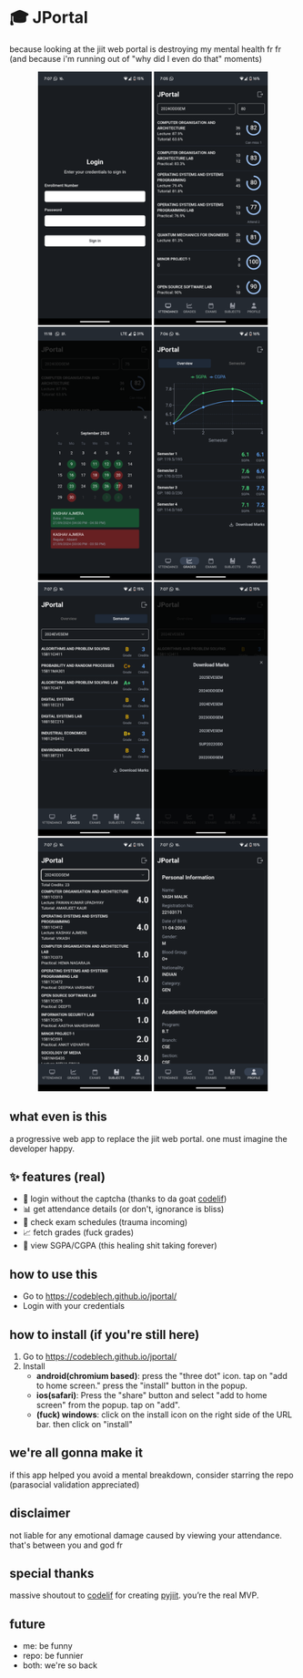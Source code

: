 # 🎓 JPortal

because looking at the jiit web portal is destroying my mental health fr fr (and because i'm running out of "why did I even do that" moments)
<p align="center">
<img src="screenshots/mobile-4.jpg" width="200">
<img src="screenshots/mobile-2.jpg" width="200">
<img src="screenshots/mobile-8.png" width="200">
<img src="screenshots/mobile-7.jpg" width="200">
<img src="screenshots/mobile-3.jpg" width="200">
<img src="screenshots/mobile-5.jpg" width="200">
<img src="screenshots/mobile-1.jpg" width="200">
<img src="screenshots/mobile-6.jpg" width="200">
</p>

## what even is this

a progressive web app to replace the jiit web portal. one must imagine the developer happy.

## ✨ features (real)

- 🔐 login without the captcha (thanks to da goat [codelif](https://github.com/codelif/))
- 📊 get attendance details (or don't, ignorance is bliss)
- 📝 check exam schedules (trauma incoming)
- 📈 fetch grades (fuck grades)
- 👀 view SGPA/CGPA (this healing shit taking forever)

## how to use this

- Go to https://codeblech.github.io/jportal/
- Login with your credentials

## how to install (if you're still here)
1. Go to https://codeblech.github.io/jportal/
2. Install
   - **android(chromium based)**: press the "three dot" icon. tap on "add to home screen." press the "install" button in the popup.
   - **ios(safari)**: Press the "share" button and select "add to home screen" from the popup. tap on "add".
   - **(fuck) windows**: click on the install icon on the right side of the URL bar. then click on "install"

## we're all gonna make it

if this app helped you avoid a mental breakdown, consider starring the repo (parasocial validation appreciated)

## disclaimer

not liable for any emotional damage caused by viewing your attendance. that's between you and god fr

## special thanks
massive shoutout to [codelif](https://github.com/codelif/) for creating [pyjiit](https://pyjiit.codelif.in/introduction.html). you’re the real MVP.

## future
- me: be funny
- repo: be funnier
- both: we're so back